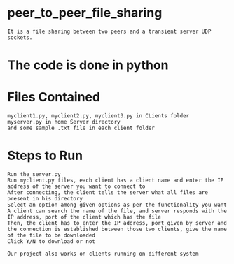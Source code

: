 # peer_to_peer_file_sharing
	It is a file sharing between two peers and a transient server UDP sockets.
	
# The code is done in python

# Files Contained
	myclient1.py, myclient2.py, myclient3.py in CLients folder
	myserver.py in home Server directory
	and some sample .txt file in each client folder
	
# Steps to Run
	Run the server.py
	Run myclient.py files, each client has a client name and enter the IP address of the server you want to connect to
	After connecting, the client tells the server what all files are present in his directory
	Select an option among given options as per the functionality you want
	A client can search the name of the file, and server responds with the IP address, port of the client which has the file
	Then, the client has to enter the IP address, port given by server and the connection is established between those two clients, give the name of the file to be downloaded
	Click Y/N to download or not

	Our project also works on clients running on different system

	

